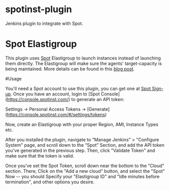 # spotinst-plugin
Jenkins plugin to integrate with Spot.


# Spot Elastigroup
This plugin uses [Spot](http://www.spotinst.com) Elastigroup to launch instances instead of launching them directly.
The Elastigroup will make sure the agents' target-capacity is being maintained.
More details can be found in this [blog post](http://blog.spotinst.com/2016/06/08/elastigroup-jenkins).

#Usage

You'll need a Spot account to use this plugin, you can get one at [Spot Sign-up](https://spotinst.com/signup/).
Once you have an account, login to [Spot Console] (https://console.spotinst.com/) to generate an API token:


Settings -> Personal Access Tokens -> [Generate] (https://console.spotinst.com/#/settings/tokens)


Now, create an Elastigroup with your proper Region, AMI, Instance Types etc.

After you installed the plugin, navigate to "Manage Jenkins" > "Configure System" page, and scroll down to the “Spot” Section, 
and add the API token you’ve generated in the previous step. Then, click "Validate Token" and make sure that the token is valid.

Once you’ve set the Spot Token, scroll down near the bottom to the “Cloud” section.
There, Click on the "Add a new cloud" button, and select the "Spot"
Now -- you should Specify your "Elastigroup ID" and "Idle minutes before termination", and other options you desire.
